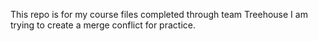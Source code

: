 This repo is for my course files completed through team Treehouse
I am trying to create a merge conflict for practice.
